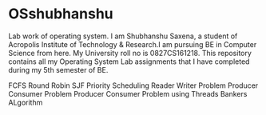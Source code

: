 # OSshubhanshu
Lab work of operating system.
I am Shubhanshu Saxena, a student of Acropolis Institute of Technology & Research.I am pursuing BE in Computer Science from here. My University roll no is 0827CS161218. This repository contains all my Operating System Lab assignments that I have completed during my 5th semester of BE.

FCFS
Round Robin
SJF
Priority Scheduling
Reader Writer Problem
Producer Consumer Problem 
Producer Consumer Problem using Threads
Bankers ALgorithm
